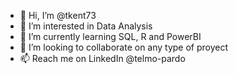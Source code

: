 - 👋 Hi, I’m @tkent73
- 👀 I’m interested in Data Analysis
- 🌱 I’m currently learning SQL, R and PowerBI
- 💞️ I’m looking to collaborate on any type of proyect
- 📫 Reach me on LinkedIn @telmo-pardo

<!---
tkent73/tkent73 is a ✨ special ✨ repository because its `README.md` (this file) appears on your GitHub profile.
You can click the Preview link to take a look at your changes.
--->

